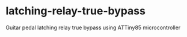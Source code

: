 # latching-relay-true-bypass
Guitar pedal latching relay true bypass using ATTiny85 microcontroller

